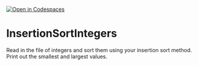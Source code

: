 [![Open in Codespaces](https://classroom.github.com/assets/launch-codespace-2972f46106e565e64193e422d61a12cf1da4916b45550586e14ef0a7c637dd04.svg)](https://classroom.github.com/open-in-codespaces?assignment_repo_id=15863220)
# InsertionSortIntegers
Read in the file of integers and sort them using your insertion sort method. Print out the smallest and largest values.
